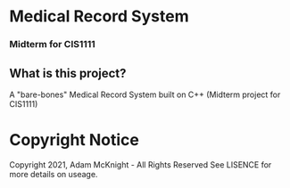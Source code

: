 # Medical Record System
### Midterm for CIS1111 

## What is this project?
A "bare-bones" Medical Record System built on C++ (Midterm project for CIS1111)

# Copyright Notice
Copyright 2021, Adam McKnight - All Rights Reserved 
See LISENCE for more details on useage.
